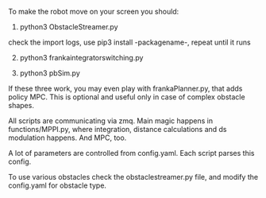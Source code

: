 To make the robot move on your screen you should:
1. python3 ObstacleStreamer.py

check the import logs, use pip3 install -packagename-, repeat until it runs

2. python3 frankaintegratorswitching.py

3. python3 pbSim.py

If these three work, you may even play with frankaPlanner.py, that adds policy MPC. This is optional and useful only in case of complex obstacle shapes.

All scripts are communicating via zmq. 
Main magic happens in functions/MPPI.py, where integration, distance calculations and ds modulation happens. And MPC, too. 

A lot of parameters are controlled from config.yaml. 
Each script parses this config.

To use various obstacles check the obstaclestreamer.py file, and modify the config.yaml for obstacle type. 

